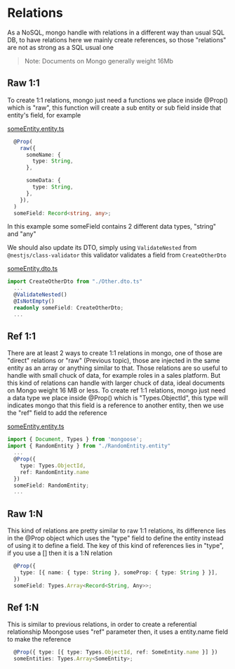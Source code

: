 # Relations

As a NoSQL, mongo handle with relations in a different way than usual SQL DB,
to have relations here we mainly create references, so those "relations" are
not as strong as a SQL usual one

> Note: Documents on Mongo generally weight 16Mb

## Raw 1:1

To create 1:1 relations, mongo just need a functions we place inside @Prop()
which is "raw", this function will create a sub entity or sub field inside that
entity's field, for example

<ins>someEntity.entity.ts</ins>

```typescript
  @Prop(
    raw({
      someName: {
        type: String,
      },

      someData: {
        type: String,
      },
    }),
  )
  someField: Record<string, any>;
```

In this example some someField contains 2 different data types, "string" and "any"

We should also update its DTO, simply using `ValidateNested` from `@nestjs/class-validator`
this validator validates a field from `CreateOtherDto`

<ins>someEntity.dto.ts</ins>

```typescript
import CreateOtherDto from "./Other.dto.ts"
  ...
  @ValidateNested()
  @IsNotEmpty()
  readonly someField: CreateOtherDto;
  ...
```

## Ref 1:1

There are at least 2 ways to create 1:1 relations in mongo, one of those are "direct"
relations or "raw" (Previous topic), those are injected in the same entity as an
array or anything similar to that. Those relations are so useful to handle with small
chuck of data, for example roles in a sales platform. But this kind of relations
can handle with larger chuck of data, ideal documents on Mongo weight 16 MB or less.
To create ref 1:1 relations, mongo just need a data type we place inside @Prop()
which is "Types.ObjectId", this type will indicates mongo that this field is a reference
to another entity, then we use the "ref" field to add the reference

<ins>someEntity.entity.ts</ins>

```typescript
import { Document, Types } from 'mongoose';
import { RandomEntity } from "./RandomEntity.entity"
  ...
  @Prop({
    type: Types.ObjectId,
    ref: RandomEntity.name
  })
  someField: RandomEntity;
  ...
```

## Raw 1:N

This kind of relations are pretty similar to raw 1:1 relations, its difference lies in
the @Prop object which uses the "type" field to define the entity instead of using it
to define a field. The key of this kind of references lies in "type", if you use a []
then it is a 1:N relation

```typescript
  @Prop({
    type: [{ name: { type: String }, someProp: { type: String } }],
  })
  someField: Types.Array<Record<String, Any>>; 
```

## Ref 1:N

This is similar to previous relations, in order to create a referential relationship
Moongose uses "ref" parameter then, it uses a entity.name field to make the reference

```typescript
  @Prop({ type: [{ type: Types.ObjectId, ref: SomeEntity.name }] })
  someEntities: Types.Array<SomeEntity>;
```
